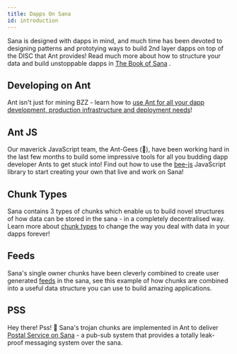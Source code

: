 ```yaml
---
title: Dapps On Sana
id: introduction
---
```


Sana is designed with dapps in mind, and much time has been devoted to designing patterns and prototying ways to build 2nd layer dapps on top of the DISC that Ant provides! Read much more about how to structure your data and build unstoppable dapps in <a href="/the-book-of-sana.pdf" target="_blank" rel="noopener noreferrer">The Book of Sana</a> .

## Developing on Ant

Ant isn't just for mining BZZ - learn how to [use Ant for all your dapp development, production infrastructure and deployment needs](/docs/dapps-on-sana/develop-on-ant)!

## Ant JS

Our maverick JavaScript team, the Ant-Gees (🕺), have been working hard in the last few months to build some impressive tools for all you budding dapp developer Ants to get stuck into! Find out how to use the [bee-js](/docs/dapps-on-sana/bee-js) JavaScript library to start creating your own that live and work on Sana!

## Chunk Types

Sana contains 3 types of chunks which enable us to build novel
structures of how data can be stored in the sana - in a completely
decentralised way. Learn more about
[chunk types](/docs/dapps-on-sana/chunk-types)
to change the way you deal with data in your dapps forever!

## Feeds

Sana's single owner chunks have been cleverly combined to create user
generated [feeds](/docs/dapps-on-sana/feeds) in the sana, see this
example of how chunks are combined into a useful data structure you
can use to build amazing applications.

## PSS

Hey there! Pss! 🤫 Sana's trojan chunks are implemented in Ant to
deliver [Postal Service on Sana](/docs/dapps-on-sana/pss) - a
pub-sub system that provides a totally leak-proof messaging system
over the sana.
